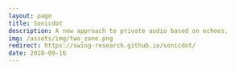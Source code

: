```yaml
---
layout: page
title: Sonicdot
description: A new approach to private audio based on echoes.
img: /assets/img/two_zone.png
redirect: https://swing-research.github.io/sonicdot/
date: 2018-09-16
---
```


